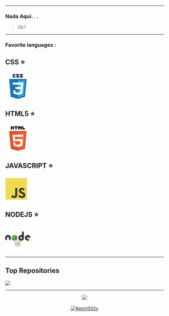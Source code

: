 
------
### Nada Aquí. . .  

> Ok?

------
<h3 align="left">Favorite languages :</h3>

<h2 align="left">CSS ⭐</h3>
<p align="left"> <a href=" " target="_blank" rel="noreferrer"> 
<img src="https://raw.githubusercontent.com/devicons/devicon/master/icons/css3/css3-original-wordmark.svg" alt="css3" width="80" height="80"/> </a>
</p>

<h2 align="left">HTML5 ⭐</h3>
<p align="left"><a href=" " target="_blank" rel="noreferrer"> 
<img src="https://raw.githubusercontent.com/devicons/devicon/master/icons/html5/html5-original-wordmark.svg" alt="html5" width="80" height="80"/> </a> 
</p>

<h2 align="left">JAVASCRIPT ⭐</h3>
<p align="left"><a href=" " target="_blank" rel="noreferrer">
<img src="https://raw.githubusercontent.com/devicons/devicon/master/icons/javascript/javascript-original.svg" alt="javascript" width="70" height="70"/> </a> 
</p>

<h2 align="left">NODEJS ⭐</h3>
<p align="left"><a href="https://nodejs.org" target="_blank" rel="noreferrer"> 
<img src="https://raw.githubusercontent.com/devicons/devicon/master/icons/nodejs/nodejs-original-wordmark.svg" alt="nodejs" width="80" height="80"/> 
</a> </p>

------
## Top Repositories
<a href="https://github.com/Ketch502x/LonelyBot"> 
<img align="center" src="https://github-readme-stats.vercel.app/api/pin/?username=Ketch502x&repo=ketch502x&theme=transparent" /> 
</a>

------
<div align="center"> <a href="https://github.com/Ketch502x"> 
<img height="180em" src="https://github-readme-stats.vercel.app/api?username=Ketch502x&show_icons=true&theme=transparent&include_all_commits=true&count_private=true"/> 

<img align="center" src="https://github-readme-stats.vercel.app/api/top-langs?username=Ketch502x&show_icons=true&theme=transparent&locale=en&layout=compact" alt="Ketch502x" /></p> 
